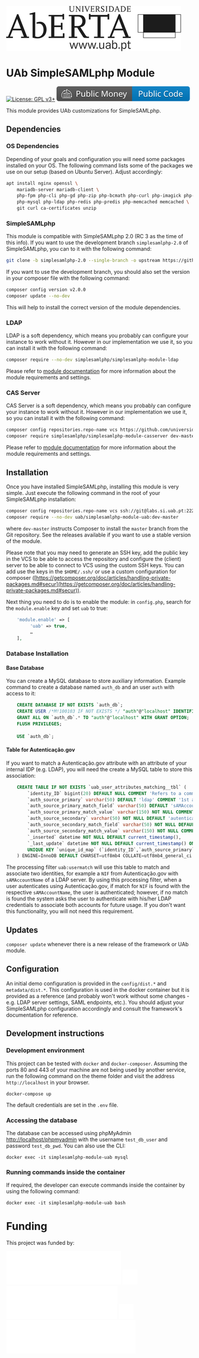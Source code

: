![Universidade Aberta](public/assets/img/UAb.svg )

# UAb SimpleSAMLphp Module <!-- omit in toc -->

[![License: GPL v3+](https://img.shields.io/badge/License-GPL%20v3%2B-blue.svg)](https://www.gnu.org/licenses/gpl-3.0)
[![Public Money, Public Code](public/assets/img/badges/public_money-public_code.svg)](https://publiccode.eu/)


This module provides UAb customizations for SimpleSAMLphp.

## Dependencies

### OS Dependencies

Depending of your goals and configuration you will need some packages installed on your OS. The following command lists some of the packages we use on our setup (based on Ubuntu Server). Adjust accordingly: 
```bash
apt install nginx openssl \
	mariadb-server mariadb-client \
	php-fpm php-cli php-gd php-zip php-bcmath php-curl php-imagick php-xml php-mbstring php-xml php-intl \
    php-mysql php-ldap php-redis php-predis php-memcached memcached \
    git curl ca-certificates unzip
```

### SimpleSAMLphp

This module is compatible with SimpleSAMLphp 2.0 (RC 3 as the time of this info). If you want to use the development branch `simplesamlphp-2.0` of SimpleSAMLphp, you can to it with the following command: 
```bash
git clone -b simplesamlphp-2.0 --single-branch -o upstream https://github.com/simplesamlphp/simplesamlphp.git
```

If you want to use the development branch, you should also set the version in your composer file with the following command: 
```bash
composer config version v2.0.0
composer update --no-dev
```

This will help to install the correct version of the module dependencies. 

### LDAP

LDAP is a soft dependency, which means you probably can configure your instance to work without it. However in our implementation we use it, so you can install it with the following command: 
```bash
composer require --no-dev simplesamlphp/simplesamlphp-module-ldap
```
Please refer to [module documentation](https://github.com/simplesamlphp/simplesamlphp-module-ldap) for more information about the module requirements and settings.


### CAS Server

CAS Server is a soft dependency, which means you probably can configure your instance to work without it. However in our implementation we use it, so you can install it with the following command: 
```bash
composer config repositories.repo-name vcs https://github.com/universidade-aberta/simplesamlphp-module-casserver.git
composer require simplesamlphp/simplesamlphp-module-casserver dev-master
```
Please refer to [module documentation](https://github.com/universidade-aberta/simplesamlphp-module-casserver) for more information about the module requirements and settings.



## Installation

Once you have installed SimpleSAMLphp, installing this module is very simple.
Just execute the following command in the root of your SimpleSAMLphp
installation:

```bash
composer config repositories.repo-name vcs ssh://git@labs.si.uab.pt:2222/dsi/simplesamlphp-module-uab.git
composer require --no-dev uab/simplesamlphp-module-uab:dev-master
```

where `dev-master` instructs Composer to install the `master` branch from the
Git repository. See the releases available if you want to use a stable version of the module. 

Please note that you may need to generate an SSH key, add the public key in the VCS to be able to access the repository and configure the (client) server to be able to connect to VCS using the custom SSH keys. You can add use the keys in the `$HOME/.ssh/` or use a custom configuration for composer ([https://getcomposer.org/doc/articles/handling-private-packages.md#secur](https://getcomposer.org/doc/articles/handling-private-packages.md#secur)). 

Next thing you need to do is to enable the module: in `config.php`,
search for the `module.enable` key and set `uab` to true:

```php
    'module.enable' => [
         'uab' => true,
         …
    ],
```

### Database Installation

#### Base Database
You can create a MySQL database to store auxiliary information. Example command to create a database named `auth_db` and an user `auth` with access to it: 
```sql
    CREATE DATABASE IF NOT EXISTS `auth_db`;
    CREATE USER /*M!100103 IF NOT EXISTS */ "auth"@"localhost" IDENTIFIED BY "__pwd__";
    GRANT ALL ON `auth_db`.* TO "auth"@"localhost" WITH GRANT OPTION;
    FLUSH PRIVILEGES;

    USE `auth_db`;
```

#### Table for Autenticação.gov
If you want to match a Autenticação.gov attribute with an attribute of your internal IDP (e.g. LDAP), you will need the create a MySQL table to store this association: 
```sql
    CREATE TABLE IF NOT EXISTS `uab_user_attributes_matching__tbl` (
        `identity_ID` bigint(20) DEFAULT NULL COMMENT 'Refers to a common ID (if aplicable)',
        `auth_source_primary` varchar(50) DEFAULT 'ldap' COMMENT '1st attribute source',
        `auth_source_primary_match_field` varchar(50) DEFAULT 'sAMAccountName' COMMENT '1st attribute to match',
        `auth_source_primary_match_value` varchar(150) NOT NULL COMMENT '1st attribute value to match',
        `auth_source_secondary` varchar(50) NOT NULL DEFAULT 'autenticacao_gov' COMMENT '2nd attribute source',
        `auth_source_secondary_match_field` varchar(50) NOT NULL DEFAULT 'NIF' COMMENT '2nd attribute to match',
        `auth_source_secondary_match_value` varchar(150) NOT NULL COMMENT '2nd attribute to match',
        `_inserted` datetime NOT NULL DEFAULT current_timestamp(),
        `_last_update` datetime NOT NULL DEFAULT current_timestamp() ON UPDATE current_timestamp(),
        UNIQUE KEY `unique_id_map` (`identity_ID`,`auth_source_primary`,`auth_source_primary_match_field`,`auth_source_primary_match_value`,`auth_source_secondary`,`auth_source_secondary_match_field`,`auth_source_secondary_match_value`)
    ) ENGINE=InnoDB DEFAULT CHARSET=utf8mb4 COLLATE=utf8mb4_general_ci COMMENT='Associate attributes of multiple IDP identities';
```

The processing filter `uab:usermatch` will use this table to match and associate two identities, for example a `NIF` from Autenticação.gov with `sAMAccountName` of a LDAP server. By using this processing filter, when a user autenticates using Autenticação.gov, if match for `NIF` is found with the respective `sAMAccountName`, the user is authenticated; however, if no match is found the system asks the user to authenticate with his/her LDAP credentials to associate both accounts for future usage. If you don't want this functionality, you will not need this requirement. 

## Updates

`composer update` whenever there is a new release of the framework or UAb module.

## Configuration

An initial demo configuration is provided in the `config/dist.*` and  `metadata/dist.*`. This configuration is used in the docker container but it is provided as a reference (and probably won't work without some changes - e.g. LDAP server settings, SAML endpoints, etc.). You should adjust your SimpleSAMLphp configuration accordingly and consult the framework's documentation for reference. 

## Development instructions

### Development environment

This project can be tested with `docker` and `docker-composer`.
Assuming the ports 80 and 443 of your machine are not being used by another service, run the following command on the theme folder and visit the address `http://localhost` in your browser.
```console
docker-compose up
```

The default credentials are set in the `.env` file. 

### Accessing the database

The database can be accessed using phpMyAdmin [http://localhost/phpmyadmin](http://localhost/phpmyadmin) with the username `test_db_user` and password `test_db_pwd`. You can also use the CLI:

```console
docker exec -it simplesamlphp-module-uab mysql
```

### Running commands inside the container

If required, the developer can execute commands inside the container by using the following command:

```console
docker exec -it simplesamlphp-module-uab bash
```


# Funding

This project was funded by: 

![Compete 2020](public/assets/img/logos/Compete2020.svg)
![](public/assets/img/logos/spacer.svg)
![Portugal 2020](public/assets/img/logos/Portugal2020.svg)
![](public/assets/img/logos/spacer.svg)
![União Europeia](public/assets/img/logos/UE.svg)